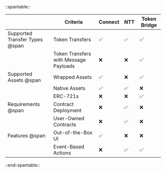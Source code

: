<div markdown class="full-width">
::spantable::

|                                | Criteria                              | Connect            | NTT                | Token Bridge       |
|--------------------------------|---------------------------------------|--------------------|--------------------|--------------------|
| Supported Transfer Types @span | Token Transfers                       | :white_check_mark: | :white_check_mark: | :white_check_mark: |
|                                | Token Transfers with Message Payloads | :x:                | :x:                | :white_check_mark: |
| Supported Assets @span         | Wrapped Assets                        | :white_check_mark: | :x:                | :white_check_mark: |
|                                | Native Assets                         | :white_check_mark: | :white_check_mark: | :x:                |
|                                | ERC-721s                              | :x:                | :x:                | :white_check_mark: |
| Requirements @span             | Contract Deployment                   | :x:                | :white_check_mark: | :x:                |
|                                | User-Owned Contracts                  | :x:                | :white_check_mark: | :x:                |
| Features @span                 | Out-of-the-Box UI                     | :white_check_mark: | :x:                | :x:                |
|                                | Event-Based Actions                   | :x:                | :white_check_mark: | :white_check_mark: |

::end-spantable::

</div>
